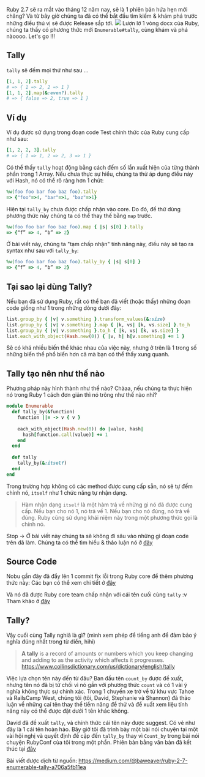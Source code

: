 Ruby 2.7 sẽ ra mắt vào tháng 12 năm nay, sẽ là 1 phiên bản hứa hẹn mới chăng?
Và từ bây giờ chúng ta đã có thể bắt đầu tìm kiếm & khám phá trước những điều thú vị sẽ được Release sắp tới.
![](https://images.viblo.asia/24cc24fc-291c-47dc-a11b-470b8bc68c94.png)
Lượn lờ 1 vòng docx của Ruby, chúng ta thấy có phương thức mới `Enumerable#tally`, cùng khám và phá nàoooo.  Let's go !!!

## Tally
`tally` sẽ đếm mọi thứ như sau ...

```Ruby
[1, 1, 2].tally
# => { 1 => 2, 2 => 1 }
[1, 1, 2].map(&:even?).tally
# => { false => 2, true => 1 }
```

## Ví dụ
Ví dụ được sử dụng trong đoạn code Test chính thức của Ruby cung cấp như sau:
```Ruby
[1, 2, 2, 3].tally
# => { 1 => 1, 2 => 2, 3 => 1 }
```

Có thể thấy `tally` hoạt động bằng cách đếm số lần xuất hiện của từng thành phần trong 1 Array.
Nếu chưa thực sự hiểu, chúng ta thử áp dụng điều này với Hash, nó có thể rõ ràng hơn 1 chút:
```Ruby
%w(foo foo bar foo baz foo).tally
=> {"foo"=>4, "bar"=>1, "baz"=>1}
```

Hiện tại `tally_by` chưa được chấp nhận vào core. Do đó, để thử dùng phương thức này chúng ta có thể thay thế bằng `map` trước.
```Ruby
%w(foo foo bar foo baz foo).map { |s| s[0] }.tally
=> {“f” => 4, “b” => 2}
```

Ở bài viết này, chúng ta "tạm chấp nhận" tính năng này, điều này sẽ tạo ra syntax như sau với `tally_by`:
```Ruby
%w(foo foo bar foo baz foo).tally_by { |s| s[0] }
=> {“f” => 4, “b” => 2}
```

## Tại sao lại dùng Tally?
Nếu bạn đã sử dụng Ruby, rất có thể bạn đã viết (hoặc thấy) những đoạn code giống như 1 trong những dòng dưới đây:
```Ruby
list.group_by { |v| v.something }.transform_values(&:size)
list.group_by { |v| v.something }.map { |k, vs| [k, vs.size] }.to_h
list.group_by { |v| v.something }.to_h { |k, vs| [k, vs.size] }
list.each_with_object(Hash.new(0)) { |v, h| h[v.something] += 1 }
```

Sẽ có khá nhiều biến thể khác  nhau của việc này, nhưng ở trên là 1 trong số những  biến thể phổ biến hơn cả mà bạn có thể thấy xung quanh.

## Tally tạo nên như thế nào
Phương pháp này hình thành như thế nào? Chàaa, nếu chúng ta thực hiện nó trong Ruby 1 cách đơn giản thì nó trông như thế nào nhỉ?
```Ruby
module Enumerable
  def tally_by(&function)
    function ||= -> v { v }
    
    each_with_object(Hash.new(0)) do |value, hash|
      hash[function.call(value)] += 1
    end
  end
  
  def tally
    tally_by(&:itself)
  end
end
```

Trong trường hợp không có các method được cung cấp sẵn, nó sẽ tự đếm chính nó, `itself` như 1 chức năng tự nhận dạng.
> Hàm nhận dạng `itself` là một hàm trả về những gì nó đã được cung cấp. Nếu bạn cho nó 1, nó trả về 1. Nếu bạn cho nó đúng, nó trả về đúng. Ruby cũng sử dụng khái niệm này trong một phương thức gọi là chính nó.

Stop -> Ở bài viết này chúng ta sẽ không đi sâu vào những gì đoạn code trên đã làm.  Chúng ta có thể tìm hiểu & thảo luận nó ở [đây](https://medium.com/@baweaver/reducing-enumerable-part-five-cerulean-master-of-tally-by-9d5f9e430bc2)

## Source Code
Nobu gần đây đã đẩy lên 1 commit fix lỗi trong Ruby core để thêm phương thức này:
Các bạn có thể xem chi tiết ở [đây](https://github.com/ruby/ruby/commit/673dc51c251588be3c9f4b5b5486cd80d46dfeee)

Và nó đã được Ruby core team chấp nhận với cái tên cuối cùng `tally` :v 
Tham khảo ở [đây](https://bugs.ruby-lang.org/issues/11076#change-75622)

## Tally?
Vậy cuối cùng Tally nghiã là gì? (mình xem phép để tiếng anh để đảm bảo ý nghĩa đúng nhất trong từ điển, hihi)
> **A tally** is a record of amounts or numbers which you keep changing and adding to as the activity which affects it progresses.
> https://www.collinsdictionary.com/us/dictionary/english/tally

Việc lựa chọn tên này đến từ đâu? Ban đầu tên `count_by` được đề xuất, nhưng tên nó đã bị từ chối vì nó gần với phương thức `count` và có 1 vài ý nghĩa không thực sự chính xác.
Trong 1 chuyến xe trở về từ khu vực Tahoe và RailsCamp West, chúng tôi (tôi, David, Stephanie và Shannon) đã thảo luận về những caí tên thay thế tiềm năng đề thử và đề xuất xem liệu tính năng này có thể được đặt dưới 1 tên khác không.

David đã đề xuất `tally`, và chính thức cái tên này được suggest. Có vẻ như đây là 1 cái tên hoàn hảo.
Bây giờ tôi đã trình bày một bài nói chuyện tại một vài hội nghị và quyết định đề cập đến `tally_by` thay vì  `Count_by` trong bài nói chuyện RubyConf của tôi trong một phần. Phiên bản bằng văn bản đã kết thúc tại [đây](https://medium.com/@baweaver/reducing-enumerable-part-five-cerulean-master-of-tally-by-9d5f9e430bc2)

Bài viết được dịch từ nguồn: https://medium.com/@baweaver/ruby-2-7-enumerable-tally-a706a5fb11ea